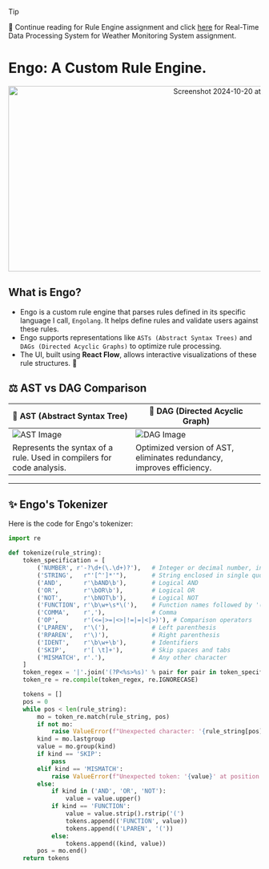 > [!TIP]  
> 🌳 Continue reading for Rule Engine assignment and click [here]() for Real-Time Data Processing System for Weather Monitoring System assignment.

# Engo: A Custom Rule Engine.


<div align="center">
  <img src="https://github.com/user-attachments/assets/20927947-aefe-4ea7-9aa8-0f94bd40ac56" alt="Screenshot 2024-10-20 at 11 44 27 PM" width="900" height="370">
</div>


## What is Engo?

- Engo is a custom rule engine that parses rules defined in its specific language I call, `Engolang`. It helps define rules and validate users against these rules. 
- Engo supports representations like `ASTs (Abstract Syntax Trees)` and `DAGs (Directed Acyclic Graphs)` to optimize rule processing.
- The UI, built using **React Flow**, allows interactive visualizations of these rule structures. 🌟

## ⚖️ AST vs DAG Comparison

| 🌲 **AST (Abstract Syntax Tree)**         | 🔄 **DAG (Directed Acyclic Graph)**      |
| ----------------------------------------- | ---------------------------------------- |
| ![AST Image](link_to_ast_image.png)       | ![DAG Image](link_to_dag_image.png)      |
| Represents the syntax of a rule. Used in compilers for code analysis. | Optimized version of AST, eliminates redundancy, improves efficiency. |

---

## ✨ Engo's Tokenizer

Here is the code for Engo's tokenizer:

```python
import re

def tokenize(rule_string):
    token_specification = [
        ('NUMBER', r'-?\d+(\.\d+)?'),   # Integer or decimal number, including negatives
        ('STRING',   r"'[^']*'"),       # String enclosed in single quotes
        ('AND',      r'\bAND\b'),       # Logical AND
        ('OR',       r'\bOR\b'),        # Logical OR
        ('NOT',      r'\bNOT\b'),       # Logical NOT
        ('FUNCTION', r'\b\w+\s*\('),    # Function names followed by '('
        ('COMMA',    r','),             # Comma
        ('OP',       r'(<=|>=|<>|!=|=|<|>)'), # Comparison operators
        ('LPAREN',   r'\('),            # Left parenthesis
        ('RPAREN',   r'\)'),            # Right parenthesis
        ('IDENT',    r'\b\w+\b'),       # Identifiers
        ('SKIP',     r'[ \t]+'),        # Skip spaces and tabs
        ('MISMATCH', r'.'),             # Any other character
    ]
    token_regex = '|'.join('(?P<%s>%s)' % pair for pair in token_specification)
    token_re = re.compile(token_regex, re.IGNORECASE)

    tokens = []
    pos = 0
    while pos < len(rule_string):
        mo = token_re.match(rule_string, pos)
        if not mo:
            raise ValueError(f"Unexpected character: '{rule_string[pos]}' at position {pos}")
        kind = mo.lastgroup
        value = mo.group(kind)
        if kind == 'SKIP':
            pass
        elif kind == 'MISMATCH':
            raise ValueError(f"Unexpected token: '{value}' at position {pos}")
        else:
            if kind in ('AND', 'OR', 'NOT'):
                value = value.upper()
            if kind == 'FUNCTION':
                value = value.strip().rstrip('(')
                tokens.append(('FUNCTION', value))
                tokens.append(('LPAREN', '('))
            else:
                tokens.append((kind, value))
        pos = mo.end()
    return tokens

